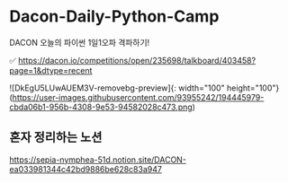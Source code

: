 # Dacon-Daily-Python-Camp
DACON 오늘의 파이썬 1일1오파 격파하기!

✅ https://dacon.io/competitions/open/235698/talkboard/403458?page=1&dtype=recent



![DkEgU5LUwAUEM3V-removebg-preview]{: width="100" height="100"}(https://user-images.githubusercontent.com/93955242/194445979-cbda06b1-956b-4308-9e53-94582028c473.png)
## 혼자 정리하는 노션
https://sepia-nymphea-51d.notion.site/DACON-ea033981344c42bd9886be628c83a947
